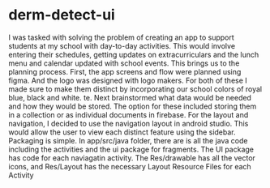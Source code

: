 # derm-detect-ui
 I was tasked with solving the problem of creating an app to support students at my school with day-to-day activities. This would involve entering their schedules, getting updates on extracurriculars and the lunch menu and calendar updated with school events. This brings us to the planning process. First, the app screens and flow were planned using figma. And the logo was designed with logo makers. For both of these I made sure to make them distinct by incorporating our school colors of royal blue, black and white. te. Next brainstormed what data would be needed and how they would be stored. The option for these included storing them in a collection or as individual documents in firebase. For the layout and navigation, I decided to use the navigation layout in android studio. This would allow the user to view each distinct feature using the sidebar. 
 Packaging is simple. In app/src/java folder, there are is all the java code including the activities and the ui package for fragments. The UI package has code for each naviagatin activity. The Res/drawable has all the vector icons, and Res/Layout has the necessary Layout Resource Files for each Activity 
